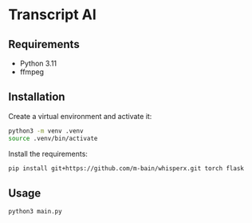 # Transcript AI

## Requirements

- Python 3.11
- ffmpeg

## Installation

Create a virtual environment and activate it:
```bash
python3 -m venv .venv
source .venv/bin/activate
```

Install the requirements:
```bash
pip install git+https://github.com/m-bain/whisperx.git torch flask
```

## Usage

```bash
python3 main.py
```